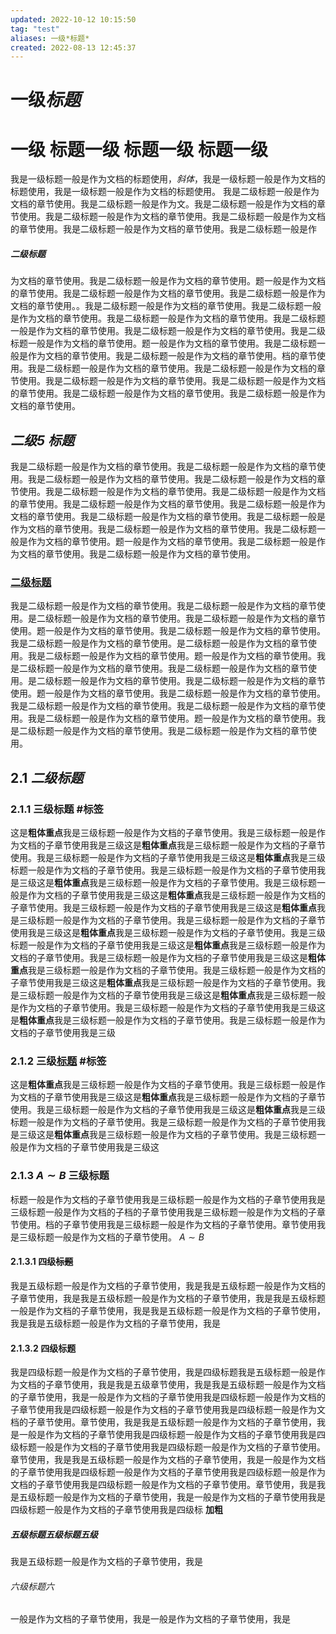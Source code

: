 ```yaml
---
updated: 2022-10-12 10:15:50
tag: "test"
aliases: 一级*标题*
created: 2022-08-13 12:45:37
---
```

# 一级*标题*
# 一级 标题一级 标题一级 标题一级 
我是一级标题一般是作为文档的标题使用，*斜体*，我是一级标题一般是作为文档的标题使用，我是一级标题一般是作为文档的标题使用。
我是二级标题一般是作为文档的章节使用。我是二级标题一般是作为文。我是二级标题一般是作为文档的章节使用。我是二级标题一般是作为文档的章节使用。我是二级标题一般是作为文档的章节使用。我是二级标题一般是作为文档的章节使用。我是二级标题一般是作

##### 二级标题
为文档的章节使用。我是二级标题一般是作为文档的章节使用。题一般是作为文档的章节使用。我是二级标题一般是作为文档的章节使用。我是二级标题一般是作为文档的章节使用。。我是二级标题一般是作为文档的章节使用。我是二级标题一般是作为文档的章节使用。我是二级标题一般是作为文档的章节使用。我是二级标题一般是作为文档的章节使用。我是二级标题一般是作为文档的章节使用。我是二级标题一般是作为文档的章节使用。题一般是作为文档的章节使用。我是二级标题一般是作为文档的章节使用。我是二级标题一般是作为文档的章节使用。档的章节使用。我是二级标题一般是作为文档的章节使用。我是二级标题一般是作为文档的章节使用。我是二级标题一般是作为文档的章节使用。我是二级标题一般是作为文档的章节使用。我是二级标题一般是作为文档的章节使用。我是二级标题一般是作为文档的章节使用。
## ***二级5 标题***
我是二级标题一般是作为文档的章节使用。我是二级标题一般是作为文档的章节使用。我是二级标题一般是作为文档的章节使用。我是二级标题一般是作为文档的章节使用。我是二级标题一般是作为文档的章节使用。我是二级标题一般是作为文档的章节使用。我是二级标题一般是作为文档的章节使用。我是二级标题一般是作为文档的章节使用。我是二级标题一般是作为文档的章节使用。我是二级标题一般是作为文档的章节使用。我是二级标题一般是作为文档的章节使用。我是二级标题一般是作为文档的章节使用。题一般是作为文档的章节使用。我是二级标题一般是作为文档的章节使用。我是二级标题一般是作为文档的章节使用。
### <u>二级标题</u>
我是二级标题一般是作为文档的章节使用。我是二级标题一般是作为文档的章节使用。是二级标题一般是作为文档的章节使用。我是二级标题一般是作为文档的章节使用。题一般是作为文档的章节使用。我是二级标题一般是作为文档的章节使用。我是二级标题一般是<font color=" #1d1b10 ">作为文档的章节使</font>用。是二级标题一般是作为文档的章节使用。我是二级标题一般是作为文档的章节使用。题一般是作为文档的章节使用。我是二级标题一般是作为文档的章节使用。我是二级标题一般是作为文档的章节使用。是二级标题一般是作为文档的章节使用。我是二级标题一般是作为文档的章节使用。题一般是作为文档的章节使用。我是二级标题一般是作为文档的章节使用。我是二级标题一般是作为文档的章节使用。我是二级标题一般是作为文档的章节使用。我是二级标题一般是作为文档的章节使用。题一般是作为文档的章节使用。我是二级标题一般是作为文档的章节使用。我是二级标题一般是作为文档的章节使用。
## 2.1 ***二级标题***
### 2.1.1 三级标题  #标签 
这是**粗体重点**我是三级标题一般是作为文档的子章节使用。我是三级标题一般是作为文档的子章节使用我是三级这是**粗体重点**我是三级标题一般是作为文档的子章节使用。我是三级标题一般是作为文档的子章节使用我是三级这是**粗体重点**我是三级标题一般是作为文档的子章节使用。我是三级标题一般是作为文档的子章节使用我是三级这是**粗体重点**我是三级标题一般是作为文档的子章节使用。我是三级标题一般是作为文档的子章节使用我是三级这是**粗体重点**我是三级标题一般是作为文档的子章节使用。我是三级标题一般是作为文档的子章节使用我是三级这是**粗体重点**我是三级标题一般是作为文档的子章节使用。我是三级标题一般是作为文档的子章节使用我是三级这是**粗体重点**我是三级标题一般是作为文档的子章节使用。我是三级标题一般是作为文档的子章节使用我是三级这是**粗体重点**我是三级标题一般是作为文档的子章节使用。我是三级标题一般是作为文档的子章节使用我是三级这是**粗体重点**我是三级标题一般是作为文档的子章节使用。我是三级标题一般是作为文档的子章节使用我是三级这是**粗体重点**我是三级标题一般是作为文档的子章节使用。我是三级标题一般是作为文档的子章节使用我是三级这是**粗体重点**我是三级标题一般是作为文档的子章节使用。我是三级标题一般是作为文档的子章节使用我是三级这是**粗体重点**我是三级标题一般是作为文档的子章节使用。我是三级标题一般是作为文档的子章节使用我是三级
### 2.1.2 三级<u>标题</u> #标签
这是**粗体重点**我是三级标题一般是作为文档的子章节使用。我是三级标题一般是作为文档的子章节使用我是三级这是**粗体重点**我是三级标题一般是作为文档的子章节使用。我是三级标题一般是作为文档的子章节使用我是三级这是**粗体重点**我是三级标题一般是作为文档的子章节使用。我是三级标题一般是作为文档的子章节使用我是三级这是**粗体重点**我是三级标题一般是作为文档的子章节使用。我是三级标题一般是作为文档的子章节使用我是三级这

### 2.1.3 $A\sim B$ 三级标题
标题一般是作为文档的子章节使用我是三级标题一般是作为文档的子章节使用我是三级标题一般是作为文档的子档的子章节使用我是三级标题一般是作为文档的子章节使用。档的子章节使用我是三级标题一般是作为文档的子章节使用。章节使用我是三级标题一般是作为文档的子章节使用。
 $A\sim B$ 
 
#### 2.1.3.1 四级~~标题~~
我是五级标题一般是作为文档的子章节使用，我是我是五级标题一般是作为文档的子章节使用，我是我是五级标题一般是作为文档的子章节使用，我是我是五级标题一般是作为文档的子章节使用，我是我是五级标题一般是作为文档的子章节使用，我是我是五级标题一般是作为文档的子章节使用，我是
#### 2.1.3.2 四级标题
我是四级标题一般是作为文档的子章节使用，我是四级标题我是五级标题一般是作为文档的子章节使用，我是我是五级章节使用，我是我是五级标题一般是作为文档的子章节使用，我是一般是作为文档的子章节使用我是四级标题一般是作为文档的子章节使用我是四级标题一般是作为文档的子章节使用我是四级标题一般是作为文档的子章节使用。章节使用，我是我是五级标题一般是作为文档的子章节使用，我是一般是作为文档的子章节使用我是四级标题一般是作为文档的子章节使用我是四级标题一般是作为文档的子章节使用我是四级标题一般是作为文档的子章节使用。章节使用，我是我是五级标题一般是作为文档的子章节使用，我是一般是作为文档的子章节使用我是四级标题一般是作为文档的子章节使用我是四级标题一般是作为文档的子章节使用我是四级标题一般是作为文档的子章节使用。章节使用，我是我是五级标题一般是作为文档的子章节使用，我是一般是作为文档的子章节使用我是四级标题一般是作为文档的子章节使用我是四级标
**加粗**
##### 五级标题五级标题五级
我是五级标题一般是作为文档的子章节使用，我是
###### 六级标题六
一般是作为文档的子章节使用，我是一般是作为文档的子章节使用，我是